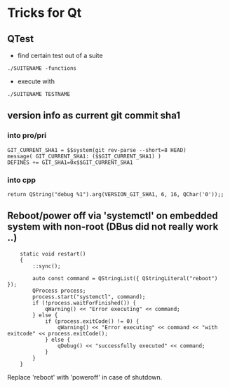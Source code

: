 # Tricks for Qt

## QTest

* find certain test out of a suite
```
./SUITENAME -functions
```
* execute with
```
./SUITENAME TESTNAME
```

## version info as current git commit sha1

### into pro/pri
```
GIT_CURRENT_SHA1 = $$system(git rev-parse --short=8 HEAD)
message( GIT_CURRENT_SHA1: ($$GIT_CURRENT_SHA1) )
DEFINES += GIT_SHA1=0x$$GIT_CURRENT_SHA1
```

### into cpp
```return QString("debug %1").arg(VERSION_GIT_SHA1, 6, 16, QChar('0'));;```

## Reboot/power off via 'systemctl' on embedded system with non-root (DBus did not really work ..)
```
    static void restart()
    {
        ::sync();

        auto const command = QStringList({ QStringLiteral("reboot") });
        QProcess process;
        process.start("systemctl", command);
        if (!process.waitForFinished()) {
            qWarning() << "Error executing" << command;
        } else {
            if (process.exitCode() != 0) {
                qWarning() << "Error executing" << command << "with exitcode" << process.exitCode();
            } else {
                qDebug() << "successfully executed" << command;
            }
        }
    }
```
Replace 'reboot' with 'poweroff' in case of shutdown.
